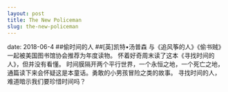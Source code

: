 ```yaml
---
layout: post
title: The New Policeman
slug: the-new-policeman
---
```

date: 2018-06-4
##偷时间的人
##[英]凯特•汤普森
与《追风筝的人》《偷书贼》一起被美国图书馆协会推荐为年度读物。
怀着好奇周末读了这本《寻找时间的人》，但并没有看懂。
时间膜隔开两个平行世界，一个永恒之地，一个死亡之地，通篇读下来会怀疑这是本童话。勇敢的小男孩冒险之类的故事。
寻找时间的人，难道暗示我们要珍惜时间吗？
